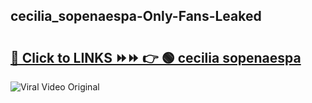
 ## cecilia_sopenaespa-Only-Fans-Leaked

# <h2><a href="https://clipsfans.com/cecilia_sopenaespa&ref=git">🔗 Click to LINKS ⏩⏩ 👉 🟢 cecilia sopenaespa </a></h2>

<a href="https://clipsfans.com/cecilia_sopenaespa&ref=git" rel="nofollow" data-target="animated-image.originalLink"><img src="https://i.ibb.co.com/xMMVF88/686577567.gif" alt="Viral Video Original" style="max-width: 100%; display: inline-block;" data-target="animated-image.originalImage"></a>
